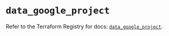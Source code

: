 # `data_google_project`

Refer to the Terraform Registry for docs: [`data_google_project`](https://registry.terraform.io/providers/hashicorp/google-beta/5.36.0/docs/data-sources/google_project).
